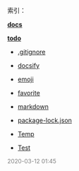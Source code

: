  索引：


**[docs](/docs/index.md)**

**[todo](/todo/index.md)**

- [.gitignore](/.gitignore)

- [docsify](/docsify.md)

- [emoji](/emoji.md)

- [favorite](/favorite.md)

- [markdown](/markdown.md)

- [package-lock.json](/package-lock.json)

- [Temp](/Temp.md)

- [Test](/Test.md)


<font size=2 color='grey'> 2020-03-12 01:45 </font>